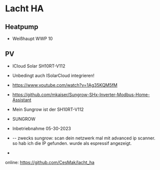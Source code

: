 # Lacht HA


## Heatpump
* Weißhaupt WWP 10

## PV 
* ICloud Solar SH10RT-V112
* Unbedingt auch ISolarCloud integrieren!
* https://www.youtube.com/watch?v=1Ag35KQM5fM
* https://github.com/mkaiser/Sungrow-SHx-Inverter-Modbus-Home-Assistant

* Mein Sungrow ist der SH10RT-V112
* SUNGROW
* Inbetriebnahme 05-30-2023
* -- zwecks sungrow: scan dein netzwerk mal mit advanced ip scanner. so hab ich die IP gefunden. wurde als espressif angezeigt.
* 


online: https://github.com/CesMak/lacht_ha